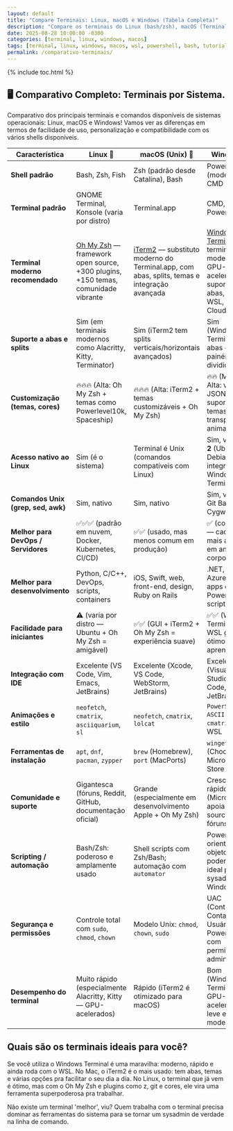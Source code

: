 ```yaml
---
layout: default
title: "Compare Terminais: Linux, macOS e Windows (Tabela Completa)"
description: "Compare os terminais do Linux (bash/zsh), macOS (Terminal/iTerm) e Windows (CMD, PowerShell, WSL). Tabela clara para sysadmins e devs multiplataforma."
date: 2025-08-28 10:00:00 -0300
categories: [terminal, linux, windows, macos]
tags: [terminal, linux, windows, macos, wsl, powershell, bash, tutorial]
permalink: /comparativo-terminais/
---
```





{% include toc.html %}


<section class="post-content">


<h2>🖥️ Comparativo Completo: Terminais por Sistema.</h2>


<p>Comparativo dos principais terminais e comandos disponíveis de sistemas operacionais: Linux, macOS e Windows! Vamos ver as diferenças em termos de facilidade de uso, personalização e compatibilidade com os vários shells disponíveis.</p>




<table class="evergreen-table">
  <thead>
    <tr>
      <th>Característica</th>
      <th>Linux 🐧</th>
      <th>macOS (Unix) 🍏</th>
      <th>Windows 💾</th>
    </tr>
  </thead>
  <tbody>
    <tr>
      <td data-label="Característica"><strong>Shell padrão</strong></td>
      <td data-label="Linux 🐧">Bash, Zsh, Fish</td>
      <td data-label="macOS (Unix) 🍏">Zsh (padrão desde Catalina), Bash</td>
      <td data-label="Windows 💾">PowerShell (moderno), CMD (legado)</td>
    </tr>
    <tr>
      <td data-label="Característica"><strong>Terminal padrão</strong></td>
      <td data-label="Linux 🐧">GNOME Terminal, Konsole (varia por distro)</td>
      <td data-label="macOS (Unix) 🍏">Terminal.app</td>
      <td data-label="Windows 💾">CMD, PowerShell</td>
    </tr>
    <tr>
      <td data-label="Característica"><strong>Terminal moderno recomendado</strong></td>
      <td data-label="Linux 🐧"><a href="https://ohmyz.sh">Oh My Zsh</a> — framework open source, +300 plugins, +150 temas, comunidade vibrante</td>
      <td data-label="macOS (Unix) 🍏"><a href="https://iterm2.com">iTerm2</a> — substituto moderno do Terminal.app, com abas, splits, temas e integração avançada</td>
      <td data-label="Windows 💾"><a href="https://aka.ms/terminal">Windows Terminal</a> — terminal moderno, GPU-acelerado, suporte a abas, perfis, WSL, Azure Cloud Shell</td>
    </tr>
    <tr>
      <td data-label="Característica"><strong>Suporte a abas e splits</strong></td>
      <td data-label="Linux 🐧">Sim (em terminais modernos como Alacritty, Kitty, Terminator)</td>
      <td data-label="macOS (Unix) 🍏">Sim (iTerm2 tem splits verticais/horizontais avançados)</td>
      <td data-label="Windows 💾">Sim (Windows Terminal tem abas + painéis divididos)</td>
    </tr>
    <tr>
      <td data-label="Característica"><strong>Customização (temas, cores)</strong></td>
      <td data-label="Linux 🐧">🔥🔥🔥 (Alta: Oh My Zsh + temas como Powerlevel10k, Spaceship)</td>
      <td data-label="macOS (Unix) 🍏">🔥🔥🔥 (Alta: iTerm2 + temas customizáveis + Oh My Zsh)</td>
      <td data-label="Windows 💾">🔥🔥 (Média-Alta: via JSON, suporte a temas, transparência, animações)</td>
    </tr>
    <tr>
      <td data-label="Característica"><strong>Acesso nativo ao Linux</strong></td>
      <td data-label="Linux 🐧">Sim (é o sistema)</td>
      <td data-label="macOS (Unix) 🍏">Terminal é Unix (comandos compatíveis com Linux)</td>
      <td data-label="Windows 💾">Sim, via <strong>WSL 2</strong> (Ubuntu, Debian, etc — integrado ao Windows Terminal)</td>
    </tr>
    <tr>
      <td data-label="Característica"><strong>Comandos Unix (grep, sed, awk)</strong></td>
      <td data-label="Linux 🐧">Sim, nativo</td>
      <td data-label="macOS (Unix) 🍏">Sim, nativo</td>
      <td data-label="Windows 💾">Sim, via WSL, Git Bash ou Cygwin</td>
    </tr>
    <tr>
      <td data-label="Característica"><strong>Melhor para DevOps / Servidores</strong></td>
      <td data-label="Linux 🐧">✅✅✅ (padrão em nuvem, Docker, Kubernetes, CI/CD)</td>
      <td data-label="macOS (Unix) 🍏">✅✅ (usado, mas menos comum em produção)</td>
      <td data-label="Windows 💾">✅ (com WSL — cada vez mais adotado em ambientes corporativos)</td>
    </tr>
    <tr>
      <td data-label="Característica"><strong>Melhor para desenvolvimento</strong></td>
      <td data-label="Linux 🐧">Python, C/C++, DevOps, scripts, containers</td>
      <td data-label="macOS (Unix) 🍏">iOS, Swift, web, front-end, design, Ruby on Rails</td>
      <td data-label="Windows 💾">.NET, C#, Azure, Unity, apps desktop, PowerShell scripting</td>
    </tr>
    <tr>
      <td data-label="Característica"><strong>Facilidade para iniciantes</strong></td>
      <td data-label="Linux 🐧">⚠️ (varia por distro — Ubuntu + Oh My Zsh = amigável)</td>
      <td data-label="macOS (Unix) 🍏">✅✅ (GUI + iTerm2 + Oh My Zsh = experiência suave)</td>
      <td data-label="Windows 💾">✅✅ (Windows Terminal + WSL guiado = ótimo para aprendizado)</td>
    </tr>
    <tr>
      <td data-label="Característica"><strong>Integração com IDE</strong></td>
      <td data-label="Linux 🐧">Excelente (VS Code, Vim, Emacs, JetBrains)</td>
      <td data-label="macOS (Unix) 🍏">Excelente (Xcode, VS Code, WebStorm, JetBrains)</td>
      <td data-label="Windows 💾">Excelente (Visual Studio, VS Code, Rider, JetBrains)</td>
    </tr>
    <tr>
      <td data-label="Característica"><strong>Animações e estilo</strong></td>
      <td data-label="Linux 🐧"><code>neofetch</code>, <code>cmatrix</code>, <code>asciiquarium</code>, <code>sl</code></td>
      <td data-label="macOS (Unix) 🍏"><code>neofetch</code>, <code>cmatrix</code>, <code>lolcat</code></td>
      <td data-label="Windows 💾"><code>PowerShell + ASCII art</code>, <code>cmatrix</code> no WSL</td>
    </tr>
    <tr>
      <td data-label="Característica"><strong>Ferramentas de instalação</strong></td>
      <td data-label="Linux 🐧"><code>apt</code>, <code>dnf</code>, <code>pacman</code>, <code>zypper</code></td>
      <td data-label="macOS (Unix) 🍏"><code>brew</code> (Homebrew), <code>port</code> (MacPorts)</td>
      <td data-label="Windows 💾"><code>winget</code>, <code>choco</code> (Chocolatey), Microsoft Store</td>
    </tr>
    <tr>
      <td data-label="Característica"><strong>Comunidade e suporte</strong></td>
      <td data-label="Linux 🐧">Gigantesca (fóruns, Reddit, GitHub, documentação oficial)</td>
      <td data-label="macOS (Unix) 🍏">Grande (especialmente em desenvolvimento Apple + Oh My Zsh)</td>
      <td data-label="Windows 💾">Crescendo rápido (Microsoft apoia open source, fóruns ativos)</td>
    </tr>
    <tr>
      <td data-label="Característica"><strong>Scripting / automação</strong></td>
      <td data-label="Linux 🐧">Bash/Zsh: poderoso e amplamente usado</td>
      <td data-label="macOS (Unix) 🍏">Shell scripts com Zsh/Bash; automação com <code>automator</code></td>
      <td data-label="Windows 💾">PowerShell: orientado a objetos, muito poderoso, ideal para sysadmin Windows</td>
    </tr>
    <tr>
      <td data-label="Característica"><strong>Segurança e permissões</strong></td>
      <td data-label="Linux 🐧">Controle total com <code>sudo</code>, <code>chmod</code>, <code>chown</code></td>
      <td data-label="macOS (Unix) 🍏">Modelo Unix: <code>chmod</code>, <code>chown</code>, <code>sudo</code></td>
      <td data-label="Windows 💾">UAC (Controle de Conta de Usuário), PowerShell com permissão de administrador</td>
    </tr>
    <tr>
      <td data-label="Característica"><strong>Desempenho do terminal</strong></td>
      <td data-label="Linux 🐧">Muito rápido (especialmente Alacritty, Kitty — GPU-acelerados)</td>
      <td data-label="macOS (Unix) 🍏">Rápido (iTerm2 é otimizado para macOS)</td>
      <td data-label="Windows 💾">Bom (Windows Terminal é GPU-acelerado, leve e moderno)</td>
    </tr>
  </tbody>
</table>


<h2>
    Quais são os terminais ideais para você?
</h2>

<p>
   Se você utiliza o Windows Terminal é uma maravilha: moderno, rápido e ainda roda com o WSL. No Mac, o iTerm2 é o mais usado: tem abas, temas e várias opções pra facilitar o seu dia a dia. No Linux, o terminal que já vem é ótimo, mas com o Oh My Zsh e plugins como z, git e cores, ele vira uma ferramenta superpoderosa pra trabalhar.


</p>

<p>Não existe um terminal 'melhor', viu? Quem trabalha com o terminal precisa dominar as ferramentas do sistema para se tornar um sysadmin de verdade na linha de comando.</p>
